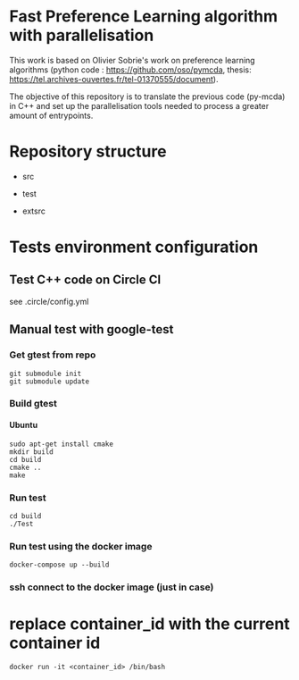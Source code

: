# Fast Preference Learning algorithm with parallelisation
This work is based on Olivier Sobrie's work on preference learning algorithms (python code : <https://github.com/oso/pymcda>, thesis: <https://tel.archives-ouvertes.fr/tel-01370555/document>).

The  objective of this repository is to translate the previous code (py-mcda) in C++ and set up the parallelisation tools needed to process a greater amount of entrypoints.

# Repository structure

* src

* test

* extsrc

# Tests environment configuration

## Test C++ code on Circle CI

see .circle/config.yml 

## Manual test with google-test

### Get gtest from repo

``` 
git submodule init
git submodule update
``` 

### Build gtest

#### Ubuntu

```
sudo apt-get install cmake
mkdir build
cd build
cmake ..
make
```

### Run test

```
cd build
./Test
```

### Run test using the docker image
```
docker-compose up --build
```

### ssh connect to the docker image (just in case)
# replace container_id with the current container id
```
docker run -it <container_id> /bin/bash 
```
